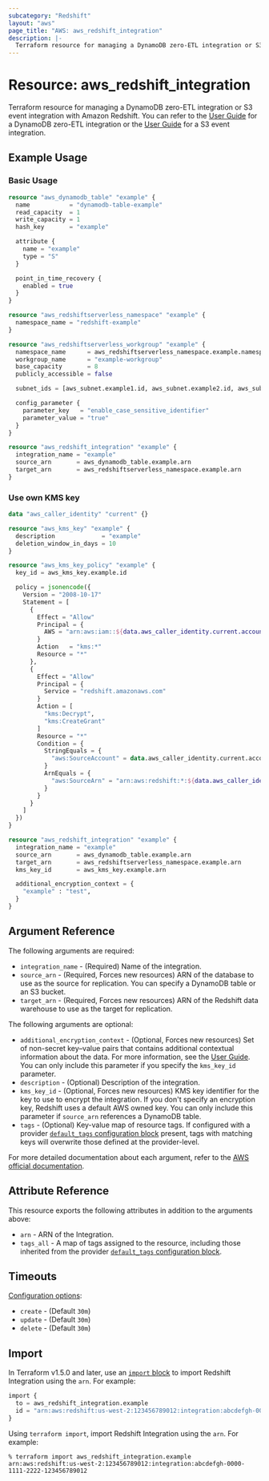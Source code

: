```yaml
---
subcategory: "Redshift"
layout: "aws"
page_title: "AWS: aws_redshift_integration"
description: |-
  Terraform resource for managing a DynamoDB zero-ETL integration or S3 event integration with Amazon Redshift.
---
```


# Resource: aws_redshift_integration

Terraform resource for managing a DynamoDB zero-ETL integration or S3 event integration with Amazon Redshift. You can refer to the [User Guide](https://docs.aws.amazon.com/amazondynamodb/latest/developerguide/RedshiftforDynamoDB-zero-etl.html) for a DynamoDB zero-ETL integration or the [User Guide](https://docs.aws.amazon.com/redshift/latest/dg/loading-data-copy-job.html) for a S3 event integration.

## Example Usage

### Basic Usage

```terraform
resource "aws_dynamodb_table" "example" {
  name           = "dynamodb-table-example"
  read_capacity  = 1
  write_capacity = 1
  hash_key       = "example"

  attribute {
    name = "example"
    type = "S"
  }

  point_in_time_recovery {
    enabled = true
  }
}

resource "aws_redshiftserverless_namespace" "example" {
  namespace_name = "redshift-example"
}

resource "aws_redshiftserverless_workgroup" "example" {
  namespace_name      = aws_redshiftserverless_namespace.example.namespace_name
  workgroup_name      = "example-workgroup"
  base_capacity       = 8
  publicly_accessible = false

  subnet_ids = [aws_subnet.example1.id, aws_subnet.example2.id, aws_subnet.example3.id]

  config_parameter {
    parameter_key   = "enable_case_sensitive_identifier"
    parameter_value = "true"
  }
}

resource "aws_redshift_integration" "example" {
  integration_name = "example"
  source_arn       = aws_dynamodb_table.example.arn
  target_arn       = aws_redshiftserverless_namespace.example.arn
}
```

### Use own KMS key

```terraform
data "aws_caller_identity" "current" {}

resource "aws_kms_key" "example" {
  description             = "example"
  deletion_window_in_days = 10
}

resource "aws_kms_key_policy" "example" {
  key_id = aws_kms_key.example.id

  policy = jsonencode({
    Version = "2008-10-17"
    Statement = [
      {
        Effect = "Allow"
        Principal = {
          AWS = "arn:aws:iam::${data.aws_caller_identity.current.account_id}:root"
        }
        Action   = "kms:*"
        Resource = "*"
      },
      {
        Effect = "Allow"
        Principal = {
          Service = "redshift.amazonaws.com"
        }
        Action = [
          "kms:Decrypt",
          "kms:CreateGrant"
        ]
        Resource = "*"
        Condition = {
          StringEquals = {
            "aws:SourceAccount" = data.aws_caller_identity.current.account_id
          }
          ArnEquals = {
            "aws:SourceArn" = "arn:aws:redshift:*:${data.aws_caller_identity.current.account_id}:integration:*"
          }
        }
      }
    ]
  })
}

resource "aws_redshift_integration" "example" {
  integration_name = "example"
  source_arn       = aws_dynamodb_table.example.arn
  target_arn       = aws_redshiftserverless_namespace.example.arn
  kms_key_id       = aws_kms_key.example.arn

  additional_encryption_context = {
    "example" : "test",
  }
}
```

## Argument Reference

The following arguments are required:

* `integration_name` - (Required) Name of the integration.
* `source_arn` - (Required, Forces new resources) ARN of the database to use as the source for replication. You can specify a DynamoDB table or an S3 bucket.
* `target_arn` - (Required, Forces new resources) ARN of the Redshift data warehouse to use as the target for replication.

The following arguments are optional:

* `additional_encryption_context` - (Optional, Forces new resources) Set of non-secret key–value pairs that contains additional contextual information about the data.
For more information, see the [User Guide](https://docs.aws.amazon.com/kms/latest/developerguide/concepts.html#encrypt_context).
You can only include this parameter if you specify the `kms_key_id` parameter.
* `description` - (Optional) Description of the integration.
* `kms_key_id` - (Optional, Forces new resources) KMS key identifier for the key to use to encrypt the integration.
If you don't specify an encryption key, Redshift uses a default AWS owned key.
You can only include this parameter if `source_arn` references a DynamoDB table.
* `tags` - (Optional) Key-value map of resource tags. If configured with a provider [`default_tags` configuration block](https://registry.terraform.io/providers/hashicorp/aws/latest/docs#default_tags-configuration-block) present, tags with matching keys will overwrite those defined at the provider-level.

For more detailed documentation about each argument, refer to the [AWS official documentation](https://docs.aws.amazon.com/cli/latest/reference/redshift/create-integration.html).

## Attribute Reference

This resource exports the following attributes in addition to the arguments above:

* `arn` - ARN of the Integration.
* `tags_all` - A map of tags assigned to the resource, including those inherited from the provider [`default_tags` configuration block](https://registry.terraform.io/providers/hashicorp/aws/latest/docs#default_tags-configuration-block).

## Timeouts

[Configuration options](https://developer.hashicorp.com/terraform/language/resources/syntax#operation-timeouts):

* `create` - (Default `30m`)
* `update` - (Default `30m`)
* `delete` - (Default `30m`)

## Import

In Terraform v1.5.0 and later, use an [`import` block](https://developer.hashicorp.com/terraform/language/import) to import Redshift Integration using the `arn`. For example:

```terraform
import {
  to = aws_redshift_integration.example
  id = "arn:aws:redshift:us-west-2:123456789012:integration:abcdefgh-0000-1111-2222-123456789012"
}
```

Using `terraform import`, import Redshift Integration using the `arn`. For example:

```console
% terraform import aws_redshift_integration.example arn:aws:redshift:us-west-2:123456789012:integration:abcdefgh-0000-1111-2222-123456789012
```
